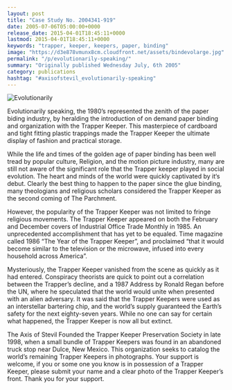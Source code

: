 ```yaml
---
layout: post
title: "Case Study No. 2004341-919"
date: 2005-07-06T05:00:00+0000
release_date: 2015-04-01T18:45:11+0000
lastmod: 2015-04-01T18:45:11+0000
keywords: "trapper, keeper, keepers, paper, binding"
image: "https://d3e878vmunx8cm.cloudfront.net/assets/bindevolarge.jpg"
permalink: "/p/evolutionarily-speaking/"
summary: "Originally published Wednesday July, 6th 2005"
category: publications
hashtag: "#axisofstevil_evolutionarily-speaking"
---
```


[id_1]: https://d3e878vmunx8cm.cloudfront.net/assets/bindevolarge.jpg "Evolutionarily"
![Evolutionarily][id_1]

Evolutionarily speaking, the 1980’s represented the zenith of the paper biding industry, by heralding the introduction of on demand paper binding and organization with the Trapper Keeper. This masterpiece of cardboard and tight fitting plastic trappings made the Trapper Keeper the ultimate display of fashion and practical storage.

While the life and times of the golden age of paper binding has been well tread by popular culture, Religion, and the motion picture industry, many are still not aware of the significant role that the Trapper keeper played in social evolution. The heart and minds of the world were quickly captivated by it‘s debut. Clearly the best thing to happen to the paper since the glue binding, many theologians and religious scholars considered the Trapper Keeper as the second coming of The Parchment.

However, the popularity of the Trapper Keeper was not limited to fringe religious movements. The Trapper Keeper appeared on both the February and December covers of Industrial Office Trade Monthly in 1985. An unprecedented accomplishment that has yet to be equaled. Time magazine called 1986 “The Year of the Trapper Keeper”, and proclaimed “that it would become similar to the television or the microwave, infused into every household across America”.

Mysteriously, the Trapper Keeper vanished from the scene as quickly as it had entered. Conspiracy theorists are quick to point out a correlation between the Trapper’s decline, and a 1987 Address by Ronald Regan before the UN, where he speculated that the world would unite when presented with an alien adversary. It was said that the Trapper Keepers were used as an interstellar bartering chip, and the world’s supply guaranteed the Earth’s safety for the next eighty-seven years. While no one can say for certain what happened, the Trapper Keeper is now all but extinct.

The Axis of Stevil Founded the Trapper Keeper Preservation Society in late 1998, when a small bundle of Trapper Keepers was found in an abandoned truck stop near Dulce, New Mexico. This organization seeks to catalog the world’s remaining Trapper Keepers in photographs. Your support is welcome, if you or some one you know is in possession of a Trapper Keeper, please submit your name and a clear photo of the Trapper Keeper’s front. Thank you for your support.
